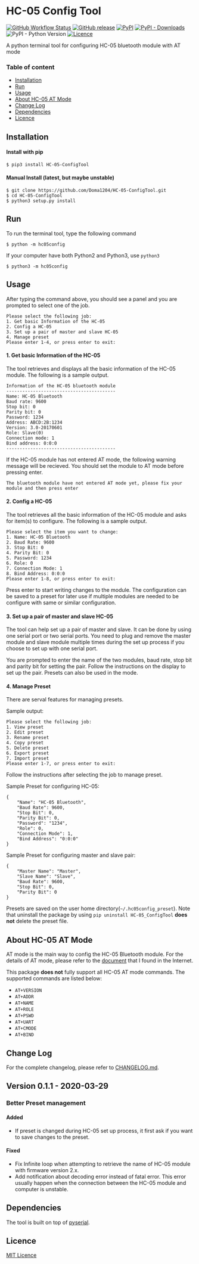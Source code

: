 # HC-05 Config Tool
[![GitHub Workflow Status](https://img.shields.io/github/workflow/status/Doma1204/HC-05-ConfigTool/Upload_Python_Package)](https://github.com/Doma1204/HC-05-ConfigTool/actions)
[![GitHub release](https://img.shields.io/github/v/release/Doma1204/HC-05-ConfigTool)](https://github.com/Doma1204/HC-05-ConfigTool/releases)
[![PyPI](https://img.shields.io/pypi/v/HC-05-ConfigTool?color=brightgreen)](https://pypi.org/project/HC-05-ConfigTool)
[![PyPI - Downloads](https://img.shields.io/pypi/dm/HC-05-ConfigTool)](https://pypi.org/project/HC-05-ConfigTool/#files)
![PyPI - Python Version](https://img.shields.io/pypi/pyversions/HC-05-ConfigTool)
[![Licence](https://img.shields.io/github/license/Doma1204/HC-05-ConfigTool)](https://github.com/Doma1204/HC-05-ConfigTool/blob/master/LICENSE)

A python terminal tool for configuring HC-05 bluetooth module with AT mode

### Table of content
- [Installation](#Installation)
- [Run](#Run)
- [Usage](#Usage)
- [About HC-05 AT Mode](#About-HC-05-AT-Mode)
- [Change Log](#Change-Log)
- [Dependencies](#Dependencies)
- [Licence](#Licence)

## Installation
#### Install with pip
```
$ pip3 install HC-05-ConfigTool
```
#### Manual Install (latest, but maybe unstable)
```
$ git clone https://github.com/Doma1204/HC-05-ConfigTool.git
$ cd HC-05-ConfigTool
$ python3 setup.py install
```

## Run
To run the terminal tool, type the following command
```
$ python -m hc05config
```
If your computer have both Python2 and Python3, use `python3`
```
$ python3 -m hc05config
```

## Usage
After typing the command above, you should see a panel and you are prompted to select one of the job.
```
Please select the following job:
1. Get basic Information of the HC-05
2. Config a HC-05
3. Set up a pair of master and slave HC-05
4. Manage preset
Please enter 1-4, or press enter to exit: 
```

#### 1. Get basic Information of the HC-05
The tool retrieves and displays all the basic information of the HC-05 module. The following is a sample output.

```
Information of the HC-05 bluetooth module
-----------------------------------------
Name: HC-05 Bluetooth
Baud rate: 9600
Stop bit: 0
Parity bit: 0
Password: 1234
Address: ABCD:2B:1234
Version: 3.0-20170601
Role: Slave(0)
Connection mode: 1
Bind address: 0:0:0
-----------------------------------------
```

If the HC-05 module has not entered AT mode, the following warning message will be recieved. You should set the module to AT mode before pressing enter.

```
The bluetooth module have not entered AT mode yet, please fix your module and then press enter
```

#### 2. Config a HC-05
The tool retrieves all the basic information of the HC-05 module and asks for item(s) to configure. The following is a sample output.

```
Please select the item you want to change:
1. Name: HC-05 Bluetooth
2. Baud Rate: 9600
3. Stop Bit: 0
4. Parity Bit: 0
5. Password: 1234
6. Role: 0
7. Connection Mode: 1
8. Bind Address: 0:0:0
Please enter 1-8, or press enter to exit: 
```

Press enter to start writing changes to the module. The configuration can be saved to a preset for later use if multiple modules are needed to be configure with same or similar configuration.

#### 3. Set up a pair of master and slave HC-05
The tool can help set up a pair of master and slave. It can be done by using one serial port or two serial ports. You need to plug and remove the master module and slave module multiple times during the set up process if you choose to set up with one serial port.

You are prompted to enter the name of the two modules, baud rate, stop bit and parity bit for setting the pair. Follow the instructions on the display to set up the pair. Presets can also be used in the mode.

#### 4. Manage Preset
There are serval features for managing presets.

Sample output: 
```
Please select the following job:
1. View preset
2. Edit preset
3. Rename preset
4. Copy preset
5. Delete preset
6. Export preset
7. Import preset
Please enter 1-7, or press enter to exit: 
```
Follow the instructions after selecting the job to manage preset.

Sample Preset for configuring HC-05:
```
{
    "Name": "HC-05 Bluetooth",
    "Baud Rate": 9600,
    "Stop Bit": 0,
    "Parity Bit": 0,
    "Password": "1234",
    "Role": 0,
    "Connection Mode": 1,
    "Bind Address": "0:0:0"
}
```

Sample Preset for configuring master and slave pair:
```
{
    "Master Name": "Master",
    "Slave Name": "Slave",
    "Baud Rate": 9600,
    "Stop Bit": 0,
    "Parity Bit": 0
}
```

Presets are saved on the user home directory(`~/.hc05config_preset`). Note that uninstall the package by using `pip uninstall HC-05_ConfigTool` **does not** delete the preset file.

## About HC-05 AT Mode
AT mode is the main way to config the HC-05 Bluetooth module. For the details of AT mode, please refer to the [document](https://github.com/Doma1204/HC-05-ConfigTool/blob/master/HC-05_AT_command.pdf) that I found in the Internet.

This package **does not** fully support all HC-05 AT mode commands. The supported commands are listed below:
- `AT+VERSION`
- `AT+ADDR`
- `AT+NAME`
- `AT+ROLE`
- `AT+PSWD`
- `AT+UART`
- `AT+CMODE`
- `AT+BIND`

## Change Log
For the complete changelog, please refer to [CHANGELOG.md](https://github.com/Doma1204/HC-05-ConfigTool/blob/master/CHANGELOG.md).
## Version 0.1.1 - 2020-03-29
### Better Preset management
#### Added
- If preset is changed during HC-05 set up process, it first ask if you want to save changes to the preset.
#### Fixed
- Fix Infinite loop when attempting to retrieve the name of HC-05 module with firmware version 2.x.
- Add notification about decoding error instead of fatal error. This error usually happen when the connection between the HC-05 module and computer is unstable.

## Dependencies
The tool is built on top of [pyserial](https://pypi.org/project/pyserial/).

## Licence
[MIT Licence](https://github.com/Doma1204/HC-05-ConfigTool/blob/master/LICENSE)

